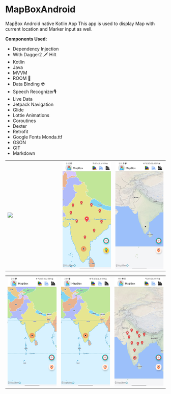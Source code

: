 # MapBoxAndroid

MapBox Android native Kotlin App
This app is used to display Map with current location and Marker input as well.

**Components Used:**

- Dependency Injection
- With Dagger2 🗡️ Hilt
- Kotlin
- Java
- MVVM
- ROOM 🕋
- Data Binding ☢️
- Speech Recognizer🎙️
- Live Data
- Jetpack Navigation
- Glide
- Lottie Animations
- Coroutines
- Dexter
- Retrofit
- Google Fonts Monda.ttf
- GSON
- GIT
- Markdown

<table style="width:100%; border:0px">
  <tr>
    <td WIDTH=300 ><img src="https://github.com/MayankChowdhary/MapBox_Android_Kotlin/blob/master/screenshots/screenshot0.jpg" >
</td>
    <td WIDTH=300 ><img src="https://github.com/MayankChowdhary/MapBox_Android_Kotlin/blob/master/screenshots/screenshot1.jpg" >
</td>
    <td WIDTH=300 ><img src="https://github.com/MayankChowdhary/MapBox_Android_Kotlin/blob/master/screenshots/screenshot2.jpg" >
</td>
</tr>
</table>
<table style="width:100%; border:0px">
  <tr>
    <td WIDTH=300 ><img src="https://github.com/MayankChowdhary/MapBox_Android_Kotlin/blob/master/screenshots/screenshot3.jpg" >
</td>
    <td WIDTH=300 ><img src="https://github.com/MayankChowdhary/MapBox_Android_Kotlin/blob/master/screenshots/screenshot4.jpg" >
</td>
    <td WIDTH=300 ><img src="https://github.com/MayankChowdhary/MapBox_Android_Kotlin/blob/master/screenshots/screenshot5.jpg" >
</td>
</tr>
</table>
